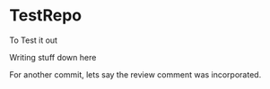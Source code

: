 # TestRepo
To Test it out

Writing stuff down here

For another commit, lets say the review comment was incorporated.
